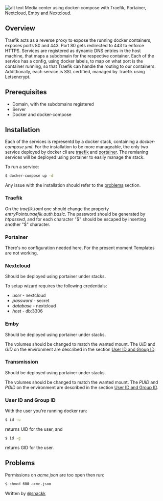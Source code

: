 <img src="https://upload.wikimedia.org/wikipedia/commons/7/79/Docker_%28container_engine%29_logo.png" alt="alt text">
Media center using docker-compose with Traefik, Portainer, Nextcloud, Emby and Nextcloud.

## Overview

Traefik acts as a reverse proxy to expose the running docker containers, exposes ports 80 and 443. Port 80 gets redirected to 443 to enforce HTTPS. Services are registered as dynamic DNS entries in the host machine, that maps a subdomain for the respective container. Each of the service has a config, using docker labels, to map on what port is the container running, so that Traefik can handle the routing to our containers. Addittionally, each service is SSL certified, managed by Traefik using Letsencrypt. 

## Prerequisites

* Domain, with the subdomains registered
* Server
* Docker and docker-compose

## Installation

Each of the services is representd by a docker stack, containing a *docker-compose.yml*. For the installation to be more manageable, the only two service deployed by docker cli are [traefik](#traefik) and [portainer](#portainer). The remianing services will be deployed using portainer to easily manage the stack.

To run a service:
```sh
$ docker-compose up -d
```

Any issue with the installation should refer to the [problems](#problems) section.

### <a name="traefik"></a> Traefik

On the *traefik.toml* one should change the property *entryPoints.traefik.auth.basic*. The password should be generated by *htpasswd*, and for each character "$" should be escaped by inserting another "$" character.

### <a name="portainer"></a> Portainer

There's no configuration needed here. For the present moment Templates are not working.

### Nextcloud

Should be deployed using portainer under stacks.

To setup wizard requires the following credentials:
* *user* - nextcloud
* *password* - secret
* *database* - nextcloud
* *host* - db:3306

### Emby

Should be deployed using portainer under stacks.

The volumes should be changed to match the wanted mount. The *UID* and *GID* on the environment are described in the section [User ID and Group ID](#user).    

### Transmission

Should be deployed using portainer under stacks.

The volumes should be changed to match the wanted mount. The *PUID* and *PGID* on the environment are described in the section [User ID and Group ID](#user). 

### <a name="user"></a> User ID and Group ID

With the user you're running docker run:
```sh
$ id -u 
```
returns UID for the user, and 
```sh
$ id -g
```
returns GID for the user.

## <a name="problems"></a> Problems

Permissions on *acme.json* are too open then run: 
```sh
$ chmod 600 acme.json
```
 
  Written by [@snackk](https://github.com/snackk)
